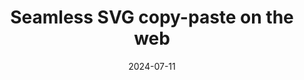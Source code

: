 ---
layout: article.njk
title: "Seamless SVG copy-paste on the web"
tags: article
date: 2024-07-11
excerpt: "The Microsoft Edge team contributed support for SVG files in the Async Clipboard API, making it much easier for graphics apps to support copy-paste of SVG content from/to native apps or other web apps."
thumbnail: "/assets/svg-clipboard-api.webp"
external: https://blogs.windows.com/msedgedev/2024/07/11/seamless-svg-copy-paste-on-the-web/
---